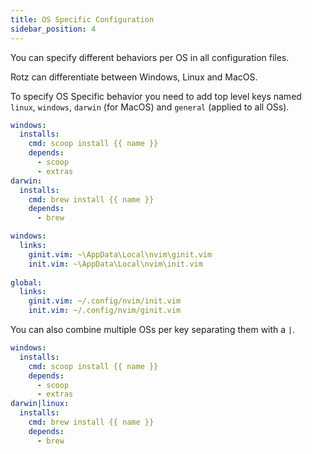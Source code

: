 ```yaml
---
title: OS Specific Configuration
sidebar_position: 4
---
```


You can specify different behaviors per OS in all configuration files.

Rotz can differentiate between Windows, Linux and MacOS.

To specify OS Specific behavior you need to add top level keys named `linux`, `windows`, `darwin` (for MacOS) and `general` (applied to all OSs).

```yaml title="Example: dots.yaml"
windows:
  installs:
    cmd: scoop install {{ name }}
    depends:
      - scoop
      - extras
darwin:
  installs:
    cmd: brew install {{ name }}
    depends:
      - brew
```
```yaml title="Example: neovim/dot.yaml"
windows:
  links:
    ginit.vim: ~\AppData\Local\nvim\ginit.vim
    init.vim: ~\AppData\Local\nvim\init.vim
    
global:
  links:
    ginit.vim: ~/.config/nvim/init.vim
    init.vim: ~/.config/nvim/ginit.vim
```

You can also combine multiple OSs per key separating them with a `|`.

```yaml title="Example: dots.yaml"
windows:
  installs:
    cmd: scoop install {{ name }}
    depends:
      - scoop
      - extras
darwin|linux:
  installs:
    cmd: brew install {{ name }}
    depends:
      - brew
```

